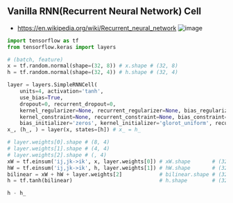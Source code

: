 ## Vanilla RNN(Recurrent Neural Network) Cell
- https://en.wikipedia.org/wiki/Recurrent_neural_network
![image](https://user-images.githubusercontent.com/56889151/151692305-7a58363c-b9a2-483b-a814-2f35a90780ea.png)

```python
import tensorflow as tf
from tensorflow.keras import layers

# (batch, feature)
x = tf.random.normal(shape=(32, 8)) # x.shape # (32, 8) 
h = tf.random.normal(shape=(32, 4)) # h.shape # (32, 4) 

layer = layers.SimpleRNNCell(
    units=4, activation='tanh',  
    use_bias=True,   
    dropout=0, recurrent_dropout=0,
    kernel_regularizer=None, recurrent_regularizer=None, bias_regularizer=None, activity_regularizer=None, 
    kernel_constraint=None, recurrent_constraint=None, bias_constraint=None,
    bias_initializer='zeros', kernel_initializer='glorot_uniform', recurrent_initializer='orthogonal')
x_, (h_, ) = layer(x, states=[h]) # x_ = h_

# layer.weights[0].shape # (8, 4)
# layer.weights[1].shape # (4, 4)
# layer.weights[2].shape # (, 4)
xW = tf.einsum('ij,jk->ik', x, layer.weights[0]) # xW.shape       # (32, 4)
hW = tf.einsum('ij,jk->ik', h, layer.weights[1]) # hW.shape       # (32, 4)
bilinear = xW + hW + layer.weights[2]            # bilinear.shape # (32, 4)
h = tf.tanh(bilinear)                            # h.shape        # (32, 4)

h - h_
```
